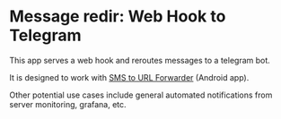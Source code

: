 # Message redir: Web Hook to Telegram

This app serves a web hook and reroutes messages to a telegram bot.

It is designed to work with [SMS to URL Forwarder](https://f-droid.org/en/packages/tech.bogomolov.incomingsmsgateway/) (Android app).

Other potential use cases include general automated notifications from server monitoring, grafana, etc.
